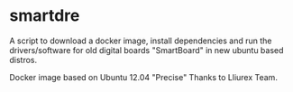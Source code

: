 # smartdre
A script to download a docker image, install dependencies and run the drivers/software 
for old digital boards "SmartBoard" in new ubuntu based distros.

Docker image based on Ubuntu 12.04 "Precise"
Thanks to Lliurex Team.
